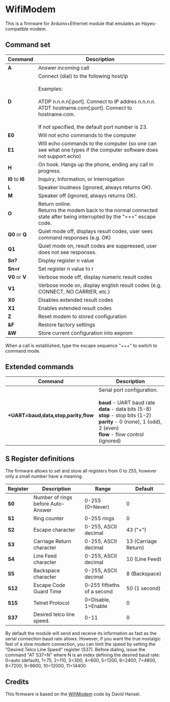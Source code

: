 # WifiModem

This is a firmware for Arduino+Ethernet module that emulates an Hayes-compatible modem.

## Command set

| Command | Description |
| ------- | ----------- |
| **A**  | Answer incoming call |
| **D**  | Connect (dial) to the following host/ip<br><br>Examples:<br><br>ATDP n.n.n.n[:port]. Connect to IP addres n.n.n.n.<br>ATDT hostname.com[:port]. Connect to hostname.com.<br><br>If not specified, the default port number is 23.|
| **E0** | Will not echo commands to the computer |
| **E1** | Will echo commands to the computer (so one can see what one types if the computer software does not support echo) |
| **H**  | On hook. Hangs up the phone, ending any call in progress. |
| **I0** to **I6** | Inquiry, Information, or Interrogation |
| **L**  | Speaker loudness (ignored, always returns OK). |
| **M**  | Speaker off (ignored, always returns OK). |
| **O**  | Return online.<br>Returns the modem back to the normal connected state after being interrupted by the "+++" escape code. |
| **Q0** or **Q** | Quiet mode off, displays result codes, user sees command responses (e.g. OK) |
| **Q1** | Quiet mode on, result codes are suppressed, user does not see responses. |
| **Sn?** | Display register n value |
| **Sn=r** | Set register n value to r |
| **V0** or **V** | Verbose mode off, display numeric result codes |
| **V1** | Verbose mode on, display english result codes (e.g. CONNECT, NO CARRIER, etc.) |
| **X0** | Disables extended result codes |
| **X1** | Enables extended result codes |
| **Z** | Reset modem to stored configuration |
| **&F** | Restore factory settings |
| **&W** | Store current configuration into eeprom |

When a call is established, type the escape sequence "+++" to switch to command mode.

## Extended commands

| Command | Description |
| ------- | ----------- |
| **+UART=baud,data,stop,parity,flow**  | Serial port configuration.<br><br>**baud** - UART baud rate<br>**data** - data bits (5-8)<br>**stop** - stop bits (1-2)<br>**parity** - 0 (none), 1 (odd), 2 (even)<br>**flow** - flow control (ignored) |

## S Register definitions

The firmware allows to set and store all registers from 0 to 255, however only a small number have a meaning.

| Register | Description | Range | Default |
| -------- | ----------- | ----- | ------- |
| **S0**  | Number of rings before Auto-Answer | 0-255 (0=Never) | 0 |
| **S1**  | Ring counter | 0-255 rings | 0 |
| **S2**  | Escape character | 0-255, ASCII decimal | 43 ("+") |
| **S3**  | Carriage Return character | 0-255, ASCII decimal | 13 (Carriage Return) |
| **S4**  | Line Feed character | 0-255, ASCII decimal | 10 (Line Feed) |
| **S5**  | Backspace character | 0-255, ASCII decimal | 8 (Backspace) |
| **S12**  | Escape Code Guard Time | 0–255 fiftieths of a second | 50 (1 second) |
| **S15**  | Telnet Protocol | 0=Disable, 1=Enable | 0 |
| **S37**  | Desired telco line speed. | 0-11 | 0 |

By default the module will send and receive its information as fast as the serial connection baud rate allows.
However, if you want the true nostalgic feel of a slow modem connection, you can limit the speed by setting the
"Desired Telco Line Speed" register (S37). Before dialing, issue the command "AT S37=N" where N is an index
defining the desired baud rate: 0=auto (default), 1=75, 2=110, 3=300, 4=600, 5=1200, 6=2400, 7=4800, 8=7200, 9=9600, 10=12000, 11=14400

## Credits

This firmware is based on the [WifiModem](https://github.com/dhansel/WifiModem) code by David Hansel.

